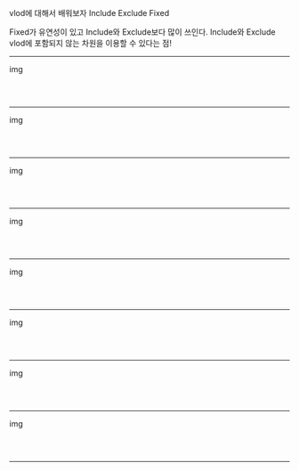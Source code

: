 vlod에 대해서 배워보자
Include  Exclude  Fixed

Fixed가 유연성이 있고 Include와 Exclude보다 많이 쓰인다.
Include와 Exclude
vlod에 포함되지 않는 차원을 이용할 수 있다는 점!


----

img
```

```

<br/>

----

img
```

```

<br/>

----

img
```

```

<br/>

----

img
```

```

<br/>

----

img
```

```

<br/>

----

img
```

```

<br/>

----

img
```

```

<br/>

----

img
```

```

<br/>

----

